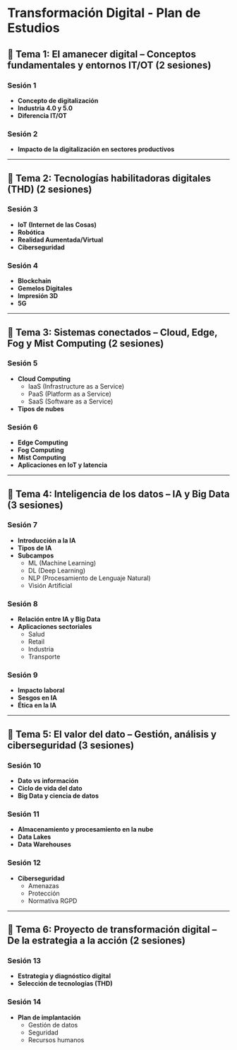 # Transformación Digital - Plan de Estudios

## 📘 Tema 1: El amanecer digital – Conceptos fundamentales y entornos IT/OT (2 sesiones)

### Sesión 1
- **Concepto de digitalización**
- **Industria 4.0 y 5.0**
- **Diferencia IT/OT**

### Sesión 2
- **Impacto de la digitalización en sectores productivos**

---

## 📘 Tema 2: Tecnologías habilitadoras digitales (THD) (2 sesiones)

### Sesión 3
- **IoT (Internet de las Cosas)**
- **Robótica**
- **Realidad Aumentada/Virtual**
- **Ciberseguridad**

### Sesión 4
- **Blockchain**
- **Gemelos Digitales**
- **Impresión 3D**
- **5G**

---

## 📘 Tema 3: Sistemas conectados – Cloud, Edge, Fog y Mist Computing (2 sesiones)

### Sesión 5
- **Cloud Computing**
  - IaaS (Infrastructure as a Service)
  - PaaS (Platform as a Service)
  - SaaS (Software as a Service)
- **Tipos de nubes**

### Sesión 6
- **Edge Computing**
- **Fog Computing**
- **Mist Computing**
- **Aplicaciones en IoT y latencia**

---

## 📘 Tema 4: Inteligencia de los datos – IA y Big Data (3 sesiones)

### Sesión 7
- **Introducción a la IA**
- **Tipos de IA**
- **Subcampos**
  - ML (Machine Learning)
  - DL (Deep Learning)
  - NLP (Procesamiento de Lenguaje Natural)
  - Visión Artificial

### Sesión 8
- **Relación entre IA y Big Data**
- **Aplicaciones sectoriales**
  - Salud
  - Retail
  - Industria
  - Transporte

### Sesión 9
- **Impacto laboral**
- **Sesgos en IA**
- **Ética en la IA**

---

## 📘 Tema 5: El valor del dato – Gestión, análisis y ciberseguridad (3 sesiones)

### Sesión 10
- **Dato vs información**
- **Ciclo de vida del dato**
- **Big Data y ciencia de datos**

### Sesión 11
- **Almacenamiento y procesamiento en la nube**
- **Data Lakes**
- **Data Warehouses**

### Sesión 12
- **Ciberseguridad**
  - Amenazas
  - Protección
  - Normativa RGPD

---

## 📘 Tema 6: Proyecto de transformación digital – De la estrategia a la acción (2 sesiones)

### Sesión 13
- **Estrategia y diagnóstico digital**
- **Selección de tecnologías (THD)**

### Sesión 14
- **Plan de implantación**
  - Gestión de datos
  - Seguridad
  - Recursos humanos

